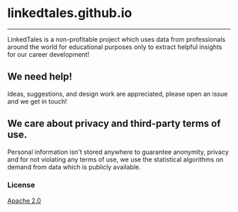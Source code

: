 # linkedtales.github.io
-----------
LinkedTales is a non-profitable project which uses data from professionals around the world for educational purposes only to extract helpful insights for our career development!

## We need help!
Ideas, suggestions, and design work are appreciated, please open an issue and we get in touch!

## We care about privacy and third-party terms of use.
Personal information isn't stored anywhere to guarantee anonymity, privacy and for not violating any terms of use, we use the statistical algorithms on demand from data which is publicly available.

### License

[Apache 2.0][apache-license]

[apache-license]:./LICENSE
